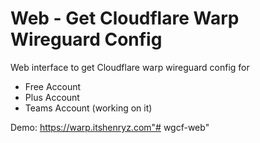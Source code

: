 # Web - Get Cloudflare Warp Wireguard Config

Web interface to get Cloudflare warp wireguard config for

- Free Account
- Plus Account
- Teams Account (working on it)

Demo: https://warp.itshenryz.com"# wgcf-web" 
